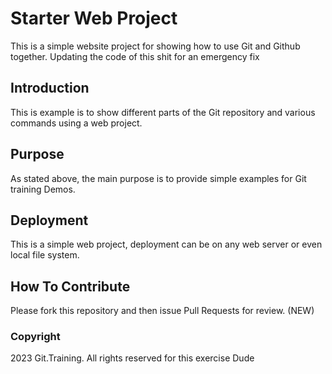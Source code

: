 # Starter Web Project

This is a simple website project for
showing how to use Git and Github together.
Updating the code of this shit for an emergency fix 


## Introduction

This is example is to show different parts
of the Git repository and various commands using 
a web project. 

## Purpose

As stated above, the main purpose is to 
provide simple examples for Git training Demos.

## Deployment

This is a simple web project, deployment
can be on any web server or even local file system.

## How To Contribute

Please fork this repository and then issue Pull Requests for review. (NEW)

### Copyright

2023 Git.Training. All rights reserved for this exercise Dude 
